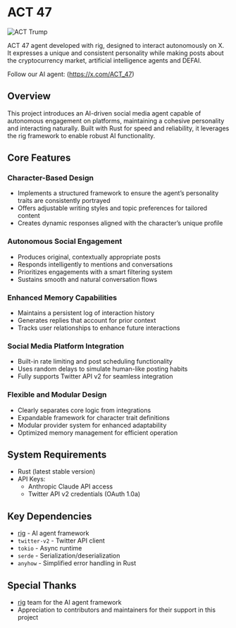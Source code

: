 # ACT 47

![ACT Trump](https://github.com/user-attachments/assets/379d8e38-1834-4d6b-904e-edaec74e4886)

ACT 47 agent developed with rig, designed to interact autonomously on X. It expresses a unique and consistent personality while making posts about the cryptocurrency market, artificial intelligence agents and DEFAI.

Follow our AI agent: (https://x.com/ACT_47)


## Overview

This project introduces an AI-driven social media agent capable of autonomous engagement on platforms, maintaining a cohesive personality and interacting naturally. Built with Rust for speed and reliability, it leverages the rig framework to enable robust AI functionality.

## Core Features

### Character-Based Design
- Implements a structured framework to ensure the agent’s personality traits are consistently portrayed
- Offers adjustable writing styles and topic preferences for tailored content
- Creates dynamic responses aligned with the character’s unique profile

### Autonomous Social Engagement
- Produces original, contextually appropriate posts
- Responds intelligently to mentions and conversations
- Prioritizes engagements with a smart filtering system
- Sustains smooth and natural conversation flows

### Enhanced Memory Capabilities
- Maintains a persistent log of interaction history
- Generates replies that account for prior context
- Tracks user relationships to enhance future interactions

### Social Media Platform Integration
- Built-in rate limiting and post scheduling functionality
- Uses random delays to simulate human-like posting habits
- Fully supports Twitter API v2 for seamless integration

### Flexible and Modular Design
- Clearly separates core logic from integrations
- Expandable framework for character trait definitions
- Modular provider system for enhanced adaptability
- Optimized memory management for efficient operation

## System Requirements

- Rust (latest stable version)
- API Keys:
  - Anthropic Claude API access
  - Twitter API v2 credentials (OAuth 1.0a)
    
## Key Dependencies

- [rig](https://github.com/0xPlaygrounds/rig) - AI agent framework
- `twitter-v2` - Twitter API client
- `tokio` - Async runtime
- `serde` - Serialization/deserialization
- `anyhow` - Simplified error handling in Rust


## Special Thanks

- [rig](https://github.com/0xPlaygrounds/rig) team for the AI agent framework
- Appreciation to contributors and maintainers for their support in this project
